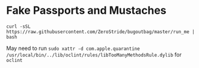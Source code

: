 # Fake Passports and Mustaches

`curl -sSL https://raw.githubusercontent.com/ZeroStride/bugoutbag/master/run_me | bash`

May need to run `sudo xattr -d com.apple.quarantine /usr/local/bin/../lib/oclint/rules/libTooManyMethodsRule.dylib` for `oclint`
